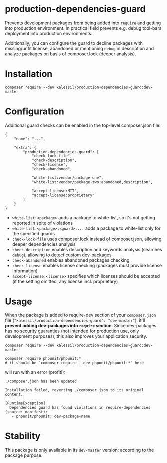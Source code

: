 # production-dependencies-guard

Prevents development packages from being added into `require` and getting into production environment. In practical field 
prevents e.g. debug tool-bars deployment into production environments.

Additionally, you can configure the guard to decline packages with missing/unfit license, abandoned or mentioning `debug` 
in description and analyze packages on basis of composer.lock (deeper analysis).

# Installation

`composer require --dev kalessil/production-dependencies-guard:dev-master`

# Configuration

Additional guard checks can be enabled in the top-level composer.json file:
```
{
    "name": "...",

    "extra": {
        "production-dependencies-guard": [
            "check-lock-file",
            "check-description",
            "check-license",
            "check-abandoned",
            
            "white-list:vendor/package-one",
            "white-list:vendor/package-two:abandoned,description",
            
            "accept-license:MIT",
            "accept-license:proprietary"
        ]
    }
}
```

- `white-list:<package>` adds a package to white-list, so it's not getting reported in spite of violations
- `white-list:<package>:<guard>,...` adds a package to white-list only for the specified guards
- `check-lock-file` uses composer.lock instead of composer.json, allowing deeper dependencies analysis
- `check-description` enables description and keywords analysis (searches `debug`), allowing to detect custom dev-packages
- `check-abandoned` enables abandoned packages checking
- `check-license` enables license checking (packages must provide license information)
- `accept-license:<license>` specifies which licenses should be accepted (if the setting omitted, any license incl. proprietary)

# Usage

When the package is added to require-dev section of your `composer.json` file (`"kalessil/production-dependencies-guard": "dev-master"`),
it'll **prevent adding dev-packages into `require` section**. Since dev-packages has no security guaranties 
(not intended for production use, only development purposes), this also improves your application security.

```
composer require --dev kalessil/production-dependencies-guard:dev-master

composer require phpunit/phpunit:*
# it should be `composer require --dev phpunit/phpunit:*` here
```

will run with an error (profit!):

```
./composer.json has been updated

Installation failed, reverting ./composer.json to its original content.

[RuntimeException]                                                                   
  Dependencies guard has found violations in require-dependencies (source: manifest):  
   - phpunit/phpunit: dev-package-name
```

# Stability

This package is only available in its `dev-master` version: according to the package purpose.